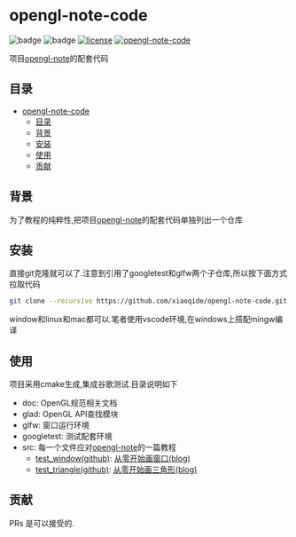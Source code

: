 # opengl-note-code

![badge](https://img.shields.io/badge/-GTest-yellow?style=flat&logo=google)
![badge](https://img.shields.io/badge/-glfw-orij?style=flat&logo=woo)
[![license](https://img.shields.io/github/license/xiaoqide/opengl-note-code.svg)](LICENSE)
[![opengl-note-code](https://img.shields.io/badge/opengl-code-brightgreen.svg?style=flat-square)](https://github.com/xiaoqide/opengl-note-code)

项目[opengl-note](https://github.com/xiaoqide/opengl-note)的配套代码

## 目录

- [opengl-note-code](#opengl-note-code)
  - [目录](#目录)
  - [背景](#背景)
  - [安装](#安装)
  - [使用](#使用)
  - [贡献](#贡献)

## 背景

为了教程的纯粹性,把项目[opengl-note](https://github.com/xiaoqide/opengl-note)的配套代码单独列出一个仓库

## 安装

直接git克隆就可以了.注意到引用了googletest和glfw两个子仓库,所以按下面方式拉取代码

```bash
git clone --recursive https://github.com/xiaoqide/opengl-note-code.git 
```

window和linux和mac都可以.笔者使用vscode环境,在windows上搭配mingw编译

## 使用

项目采用cmake生成,集成谷歌测试.目录说明如下

- doc:  OpenGL规范相关文档
- glad: OpenGL API查找模块
- glfw: 窗口运行环境
- googletest: 测试配套环境
- src: 每一个文件应对[opengl-note](https://github.com/xiaoqide/opengl-note)的一篇教程
  - [test_window(github)](src/test_window.cpp): [从零开始画窗口(blog)](https://blog.ours1984.top/posts/opengl-window)
  - [test_triangle(github)](src/test_triangle.cpp): [从零开始画三角形(blog)](https://blog.ours1984.top/posts/opengl-triangle)

## 贡献

PRs 是可以接受的.
